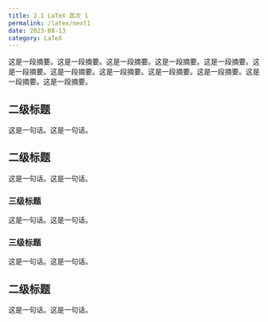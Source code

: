 ```yaml
---
title: 2.1 LaTeX 其次 1
permalink: /latex/next1
date: 2023-08-13
category: LaTeX
---
```


这是一段摘要。这是一段摘要。这是一段摘要。这是一段摘要。这是一段摘要。这是一段摘要。这是一段摘要。这是一段摘要。这是一段摘要。这是一段摘要。这是一段摘要。这是一段摘要。

## 二级标题

这是一句话。这是一句话。

## 二级标题

这是一句话。这是一句话。

### 三级标题

这是一句话。这是一句话。

### 三级标题

这是一句话。这是一句话。

## 二级标题

这是一句话。这是一句话。

